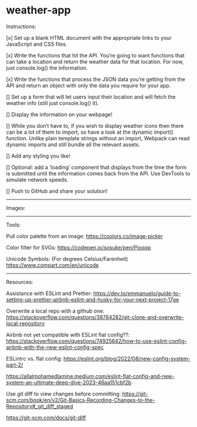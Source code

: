 # weather-app

Instructions:

[x] Set up a blank HTML document with the appropriate links to your JavaScript and CSS files.

[x] Write the functions that hit the API. You’re going to want functions that can take a location and return the weather data for that location. For now, just console.log() the information.

[x] Write the functions that process the JSON data you’re getting from the API and return an object with only the data you require for your app.

[] Set up a form that will let users input their location and will fetch the weather info (still just console.log() it).

[] Display the information on your webpage!

[] While you don’t have to, if you wish to display weather icons then there can be a lot of them to import, so have a look at the dynamic import() function. Unlike plain template strings without an import, Webpack can read dynamic imports and still bundle all the relevant assets.

[] Add any styling you like!

[] Optional: add a ‘loading’ component that displays from the time the form is submitted until the information comes back from the API. Use DevTools to simulate network speeds.

[] Push to GitHub and share your solution!

---

Images:

---

Tools:

Pull color palette from an image:
https://coolors.co/image-picker

Color filter for SVGs:
https://codepen.io/sosuke/pen/Pjoqqp

Unicode Symbols: (For degrees Celsius/Farenheit)
https://www.compart.com/en/unicode

---

Resources:

Assistance with ESLint and Prettier:
https://dev.to/emmanuelo/guide-to-setting-up-prettier-airbnb-eslint-and-husky-for-your-next-project-17ge

Overwrite a local repo with a github one:
https://stackoverflow.com/questions/38784282/git-clone-and-overwrite-local-repository

Airbnb not yet compatible with ESLint flat config??:
https://stackoverflow.com/questions/74925642/how-to-use-eslint-config-airbnb-with-the-new-eslint-config-spec

ESLintrc vs. flat config:
https://eslint.org/blog/2022/08/new-config-system-part-2/

https://allalmohamedlamine.medium.com/eslint-flat-config-and-new-system-an-ultimate-deep-dive-2023-46aa151cbf2b

Use git diff to view changes before committing:
https://git-scm.com/book/en/v2/Git-Basics-Recording-Changes-to-the-Repository#_git_diff_staged

https://git-scm.com/docs/git-diff
